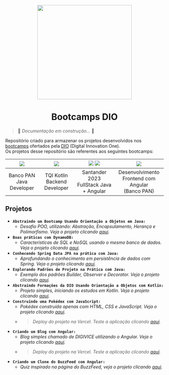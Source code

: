 <p align="center">
  <img width="300px" src="https://github.com/jhansenbarreto/bootcamps-dio/assets/13790608/a6abfa60-b98a-46c6-8f21-7d3e121bf098">
</p>
<h1 align=center>Bootcamps DIO</h1>

> :construction: *Documentação em construção...* :construction:

Repositório criado para armazenar os projetos desenvolvidos nos <a href=https://www.dio.me/bootcamp>bootcamps</a> ofertados pela <a href=https://www.dio.me/>DIO</a> (Digital Innovation One).<br/>Os projetos desse repositório são referentes aos seguintes bootcamps:

| <img src="https://github.com/jhansenbarreto/bootcamps-dio/assets/13790608/a27f1887-bfb2-4f53-9856-c2386c39a373"> | <img src="https://github.com/jhansenbarreto/bootcamps-dio/assets/13790608/45d62d98-f080-411b-b29d-2071e3487c9f"> | <img src="https://github.com/jhansenbarreto/bootcamps-dio/assets/13790608/ee9741f7-7e04-45ee-a9eb-0a82e056083d"> <img src="https://github.com/jhansenbarreto/bootcamps-dio/assets/13790608/d5e8cbf5-282b-452d-ab55-9ae4ca432e7a"> | <img src="https://github.com/jhansenbarreto/bootcamps-dio/assets/13790608/0b2b3655-a40d-4e65-82b2-5439e7aeca11"> |
|:--:|:--:|:--:|:--:|
| Banco PAN <br/> Java Developer | TQI Kotlin <br/> Backend Developer | Santander 2023 <br/> FullStack Java + Angular | Desenvolvimento <br/> Frontend com Angular <br/> (Banco PAN)|

## Projetos
- **``Abstraindo um Bootcamp Usando Orientação a Objetos em Java:``**
  - *Desafio POO, utilizando: Abstração, Encapsulamento, Herança e Polimorfismo. Veja o projeto clicando <a href=https://github.com/jhansenbarreto/bootcamps-dio/tree/master/desafio-poo>aqui</a>.*
- **``Boas práticas com DynamoDB:``**
  - *Características de SQL e NoSQL usando o mesmo banco de dados. Veja o projeto clicando <a href=https://github.com/jhansenbarreto/bootcamps-dio/tree/master/desafio-dynamoDB>aqui</a>.*
- **``Conhecendo Spring Data JPA na prática com Java:``**
  - *Aprofundando o conhecimento em persistência de dados com Spring. Veja o projeto clicando <a href=https://github.com/jhansenbarreto/bootcamps-dio/tree/master/academia-dio>aqui</a>.*
- **``Explorando Padrões de Projeto na Prática com Java:``**
  - *Exemplo dos padrões Builder, Observer e Decorator. Veja o projeto clicando <a href=https://github.com/jhansenbarreto/bootcamps-dio/tree/master/design-patterns>aqui</a>.*
- **``Abstraindo Formações da DIO Usando Orientação a Objetos com Kotlin:``**
  - *Projeto simples, iniciando os estudos em Kotlin. Veja o projeto clicando <a href=https://github.com/jhansenbarreto/bootcamps-dio/tree/master/abstraindo-formacoes>aqui</a>.*
- **``Construindo uma Pokédex com JavaScript:``**
  - *Pokédex construída apenas com HTML, CSS e JavaScript. Veja o projeto clicando <a href=https://github.com/jhansenbarreto/bootcamps-dio/tree/master/pokedex>aqui</a>.*
  - >*Deploy do projeto na Vercel. Teste a aplicação clicando <a href=https://bootcamps-dio-pokedex.vercel.app/>aqui</a>.*
- **``Criando um Blog com Angular:``**
  - *Blog simples chamado de DIGIVICE utilizando o Angular. Veja o projeto clicando <a href=https://github.com/jhansenbarreto/bootcamps-dio/tree/master/angular-blog>aqui</a>.*
  - >*Deploy do projeto na Vercel. Teste a aplicação clicando <a href=https://bootcamps-dio-digivice.vercel.app/>aqui</a>.*
- **``Criando um Clone do BuzzFeed com Angular:``**
  - *Quiz inspirado na página do BuzzFeed, veja o projeto clicando <a href=https://github.com/jhansenbarreto/bootcamps-dio/tree/master/project-quiz>aqui</a>.*
